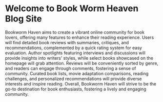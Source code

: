 # Welcome to Book Worm Heaven Blog Site
Bookworm Haven aims to create a vibrant online community for book lovers, offering many features to enhance their reading experience. Users will find detailed book reviews with summaries, critiques, and recommendations, complemented by a quick rating system for easy evaluation. Author spotlights featuring interviews and discussions will provide insights into writers' styles, while select books showcased on the homepage will grab attention. Reviews will be conveniently sorted by genre, and readers can engage through comments, fostering a sense of community. Curated book lists, movie adaptation comparisons, reading challenges, and personalized recommendations will provide diverse interests and inspire reading. Overall, Bookworm Haven will strive to be the go-to destination for book enthusiasts, fostering a lively and engaging community.